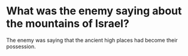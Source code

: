 # What was the enemy saying about the mountains of Israel?

The enemy was saying that the ancient high places had become their possession.
